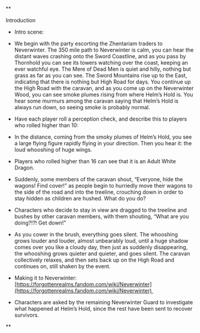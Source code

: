 **

Introduction

- Intro scene:
    

- We begin with the party escorting the Zhentariam traders to Neverwinter. The 350 mile path to Neverwinter is calm, you can hear the distant waves crashing onto the Sword Coastline, and as you pass by Thornhold you can see its towers watching over the coast, keeping an ever watchful eye. The Mere of Dead Men is quiet and hilly, nothing but grass as far as you can see. The Sword Mountains rise up to the East, indicating that there is nothing but High Road for days. You continue up the High Road with the caravan, and as you come up on the Neverwinter Wood, you can see smoke plumes rising from where Helm’s Hold is. You hear some murmurs among the caravan saying that Helm’s Hold is always run down, so seeing smoke is probably normal. 
    
- Have each player roll a perception check, and describe this to players who rolled higher than 10:
    

- In the distance, coming from the smoky plumes of Helm’s Hold, you see a large flying figure rapidly flying in your direction. Then you hear it: the loud whooshing of huge wings.
    
- Players who rolled higher than 16 can see that it is an Adult White Dragon.
    

- Suddenly, some members of the caravan shout, “Everyone, hide the wagons! Find cover!” as people begin to hurriedly move their wagons to the side of the road and into the treeline, crouching down in order to stay hidden as children are hushed. What do you do?
    

- Characters who decide to stay in view are dragged to the treeline and bushes by other caravan members, with them shouting, “What are you doing?!?! Get down!”
    

- As you cower in the brush, everything goes silent. The whooshing grows louder and louder, almost unbearably loud, until a huge shadow comes over you like a cloudy day, then just as suddenly disappearing, the whooshing grows quieter and quieter, and goes silent. The caravan collectively relaxes, and then sets back up on the High Road and continues on, still shaken by the event.
    

- Making it to Neverwinter: [https://forgottenrealms.fandom.com/wiki/Neverwinter](https://forgottenrealms.fandom.com/wiki/Neverwinter) 
    

- Characters are asked by the remaining Neverwinter Guard to investigate what happened at Helm’s Hold, since the rest have been sent to recover survivors.
    



**